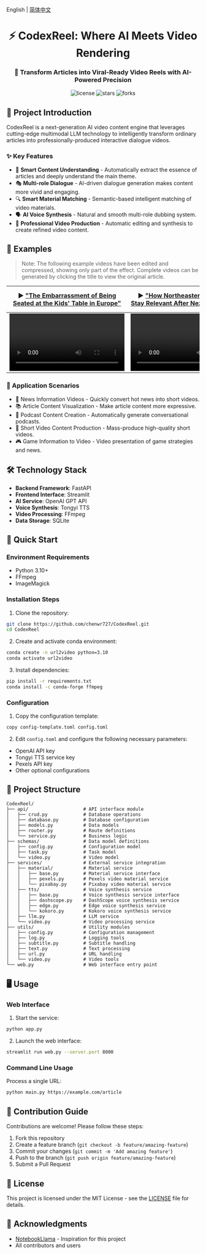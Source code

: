 English | [简体中文](README_CN.md)

<div align="center">
    <h1>⚡ CodexReel: Where AI Meets Video Rendering</h1>
    <h3>🚀 Transform Articles into Viral-Ready Video Reels with AI-Powered Precision</h3>
    <p>
        <img src="https://img.shields.io/badge/license-MIT-green" alt="license">
        <img src="https://img.shields.io/github/stars/chenwr727/CodexReel" alt="stars">
        <img src="https://img.shields.io/github/forks/chenwr727/CodexReel" alt="forks">
    </p>
</div>

## 📖 Project Introduction

CodexReel is a next-generation AI video content engine that leverages cutting-edge multimodal LLM technology to intelligently transform ordinary articles into professionally-produced interactive dialogue videos.

### ✨ Key Features

- 🤖 **Smart Content Understanding** - Automatically extract the essence of articles and deeply understand the main theme.
- 🎭 **Multi-role Dialogue** - AI-driven dialogue generation makes content more vivid and engaging.
- 🔍 **Smart Material Matching** - Semantic-based intelligent matching of video materials.
- 🗣️ **AI Voice Synthesis** - Natural and smooth multi-role dubbing system.
- 🎥 **Professional Video Production** - Automatic editing and synthesis to create refined video content.

## 📂 Examples

> Note: The following example videos have been edited and compressed, showing only part of the effect. Complete videos can be generated by clicking the title to view the original article.

<table>
    <thead>
        <tr>
            <th align="center"><g-emoji class="g-emoji" alias="arrow_forward">▶️</g-emoji> <a href="https://mp.weixin.qq.com/s/31AxWlPevYdI_CLErHReEQ">"The Embarrassment of Being Seated at the Kids' Table in Europe"</a></th>
            <th align="center"><g-emoji class="g-emoji" alias="arrow_forward">▶️</g-emoji> <a href="https://mp.weixin.qq.com/s/tQMKS6HBH5bFVwa7otJaww">"How Northeastern Billionaires Stay Relevant After Nezha's Success"</a></th>
            <th align="center"><g-emoji class="g-emoji" alias="arrow_forward">▶️</g-emoji> <a href="https://m.ithome.com/html/831514.htm">"Non-invasive Glucose Monitoring Devices: Making Life Easier with Technology"</a></th>
        </tr>
    </thead>
    <tbody>
        <tr>
            <td align="center"><video src="https://github.com/user-attachments/assets/452561f5-acb5-4225-9e8b-eb080f8b0a7d"></video></td>
            <td align="center"><video src="https://github.com/user-attachments/assets/a28b6e03-3685-4014-a856-6a57adb86be1"></video></td>
            <td align="center"><video src="https://github.com/user-attachments/assets/e5dab72d-041c-436e-aa51-de9edfe1ba6d"></video></td>
        </tr>
    </tbody>
</table>

### 🎯 Application Scenarios

- 📰 News Information Videos - Quickly convert hot news into short videos.
- 📚 Article Content Visualization - Make article content more expressive.
- 🎤 Podcast Content Creation - Automatically generate conversational podcasts.
- 📱 Short Video Content Production - Mass-produce high-quality short videos.
- 🎮 Game Information to Video - Video presentation of game strategies and news.

## 🛠️ Technology Stack

- **Backend Framework**: FastAPI
- **Frontend Interface**: Streamlit
- **AI Service**: OpenAI GPT API
- **Voice Synthesis**: Tongyi TTS
- **Video Processing**: FFmpeg
- **Data Storage**: SQLite

## 🚀 Quick Start

### Environment Requirements

- Python 3.10+
- FFmpeg
- ImageMagick

### Installation Steps

1. Clone the repository:
```bash
git clone https://github.com/chenwr727/CodexReel.git
cd CodexReel
```

2. Create and activate conda environment:
```bash
conda create -n url2video python=3.10
conda activate url2video
```

3. Install dependencies:
```bash
pip install -r requirements.txt
conda install -c conda-forge ffmpeg
```

### Configuration

1. Copy the configuration template:
```bash
copy config-template.toml config.toml
```

2. Edit `config.toml` and configure the following necessary parameters:
- OpenAI API key
- Tongyi TTS service key
- Pexels API key
- Other optional configurations

## 📂 Project Structure

```
CodexReel/
├── api/                    # API interface module
│   ├── crud.py             # Database operations
│   ├── database.py         # Database configuration
│   ├── models.py           # Data models
│   ├── router.py           # Route definitions
│   └── service.py          # Business logic
├── schemas/                # Data model definitions
│   ├── config.py           # Configuration model
│   ├── task.py             # Task model
│   └── video.py            # Video model
├── services/               # External service integration
│   ├── material/           # Material service
│   │   ├── base.py         # Material service interface
│   │   ├── pexels.py       # Pexels video material service
│   │   └── pixabay.py      # Pixabay video material service
│   ├── tts/                # Voice synthesis service
│   │   ├── base.py         # Voice synthesis service interface
│   │   ├── dashscope.py    # DashScope voice synthesis service
│   │   ├── edge.py         # Edge voice synthesis service
│   │   └── kokoro.py       # Kokoro voice synthesis service
│   ├── llm.py              # LLM service
│   └── video.py            # Video processing service
├── utils/                  # Utility modules
│   ├── config.py           # Configuration management
│   ├── log.py              # Logging tools
│   ├── subtitle.py         # Subtitle handling
│   ├── text.py             # Text processing
│   ├── url.py              # URL handling
│   └── video.py            # Video tools
└── web.py                  # Web interface entry point
```

## 🖥️ Usage

### Web Interface

1. Start the service:
```bash
python app.py
```

2. Launch the web interface:
```bash
streamlit run web.py --server.port 8000
```

### Command Line Usage

Process a single URL:
```bash
python main.py https://example.com/article
```

## 🤝 Contribution Guide

Contributions are welcome! Please follow these steps:

1. Fork this repository
2. Create a feature branch (`git checkout -b feature/amazing-feature`)
3. Commit your changes (`git commit -m 'Add amazing feature'`)
4. Push to the branch (`git push origin feature/amazing-feature`)
5. Submit a Pull Request

## 📄 License

This project is licensed under the MIT License - see the [LICENSE](LICENSE) file for details.

## 🙏 Acknowledgments

- [NotebookLlama](https://github.com/NotebookLlama) - Inspiration for this project
- All contributors and users